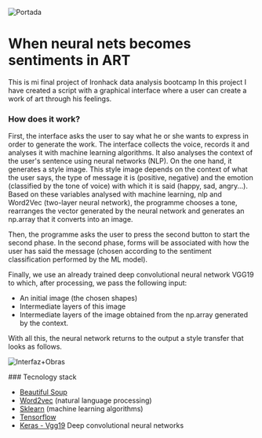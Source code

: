 ![Portada](https://github.com/agalvezcorell/When-neural-nets-becomes-sentiments-in-ART/blob/master/readme/portada.jpg)

# When neural nets becomes sentiments in ART

This is mi final project of Ironhack data analysis bootcamp
In this project I have created a script with a graphical interface where a user can create a work of art through his feelings.


### How does it work?

First, the interface asks the user to say what he or she wants to express in order to generate the work. The interface collects the voice, records it and analyses it with machine learning algorithms.
It also analyses the context of the user's sentence using neural networks (NLP).
On the one hand, it generates a style image.
This style image depends on the context of what the user says, the type of message it is (positive, negative) and the emotion (classified by the tone of voice) with which it is said (happy, sad, angry...).
Based on these variables analysed with machine learning, nlp and Word2Vec (two-layer neural network), the programme chooses a tone, rearranges the vector generated by the neural network and generates an np.array that it converts into an image.


Then, the programme asks the user to press the second button to start the second phase.
In the second phase, forms will be associated with how the user has said the message (chosen according to the sentiment classification performed by the ML model).

Finally, we use an already trained deep convolutional neural network VGG19 to which, after processing, we pass the following input:

- An initial image (the chosen shapes)
- Intermediate layers of this image 
- Intermediate layers of the image obtained from the np.array generated by the context.

With all this, the neural network returns to the output a style transfer that looks as follows.

![Interfaz+Obras](https://github.com/agalvezcorell/When-neural-nets-becomes-sentiments-in-ART/blob/master/readme/parareadme.jpg)

### Tecnology stack

- [Beautiful Soup](https://www.crummy.com/software/BeautifulSoup/bs4/doc/)
- [Word2vec](https://radimrehurek.com/gensim/models/word2vec.html) (natural language processing)
- [Sklearn](https://scikit-learn.org/stable/) (machine learning algorithms)
- [Tensorflow](https://www.tensorflow.org/api_docs)
- [Keras - Vgg19](https://keras.io/api/applications/vgg/) Deep convolutional neural networks